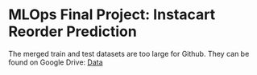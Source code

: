 # MLOps Final Project: Instacart Reorder Prediction

The merged train and test datasets are too large for Github. They can be found on Google Drive: [Data](https://drive.google.com/drive/folders/1FtYu1VIJZhZyN4fB9xl9p_rQkTeBguxl?usp=drive_link)